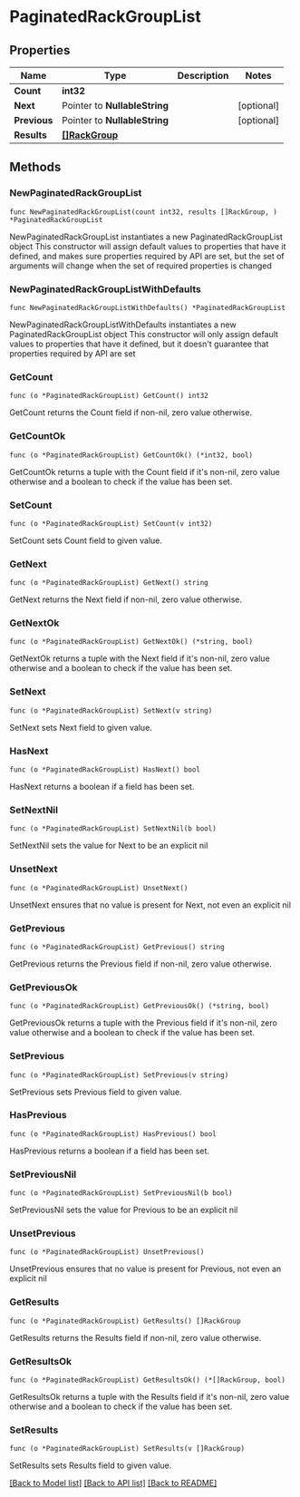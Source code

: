 # PaginatedRackGroupList

## Properties

Name | Type | Description | Notes
------------ | ------------- | ------------- | -------------
**Count** | **int32** |  | 
**Next** | Pointer to **NullableString** |  | [optional] 
**Previous** | Pointer to **NullableString** |  | [optional] 
**Results** | [**[]RackGroup**](RackGroup.md) |  | 

## Methods

### NewPaginatedRackGroupList

`func NewPaginatedRackGroupList(count int32, results []RackGroup, ) *PaginatedRackGroupList`

NewPaginatedRackGroupList instantiates a new PaginatedRackGroupList object
This constructor will assign default values to properties that have it defined,
and makes sure properties required by API are set, but the set of arguments
will change when the set of required properties is changed

### NewPaginatedRackGroupListWithDefaults

`func NewPaginatedRackGroupListWithDefaults() *PaginatedRackGroupList`

NewPaginatedRackGroupListWithDefaults instantiates a new PaginatedRackGroupList object
This constructor will only assign default values to properties that have it defined,
but it doesn't guarantee that properties required by API are set

### GetCount

`func (o *PaginatedRackGroupList) GetCount() int32`

GetCount returns the Count field if non-nil, zero value otherwise.

### GetCountOk

`func (o *PaginatedRackGroupList) GetCountOk() (*int32, bool)`

GetCountOk returns a tuple with the Count field if it's non-nil, zero value otherwise
and a boolean to check if the value has been set.

### SetCount

`func (o *PaginatedRackGroupList) SetCount(v int32)`

SetCount sets Count field to given value.


### GetNext

`func (o *PaginatedRackGroupList) GetNext() string`

GetNext returns the Next field if non-nil, zero value otherwise.

### GetNextOk

`func (o *PaginatedRackGroupList) GetNextOk() (*string, bool)`

GetNextOk returns a tuple with the Next field if it's non-nil, zero value otherwise
and a boolean to check if the value has been set.

### SetNext

`func (o *PaginatedRackGroupList) SetNext(v string)`

SetNext sets Next field to given value.

### HasNext

`func (o *PaginatedRackGroupList) HasNext() bool`

HasNext returns a boolean if a field has been set.

### SetNextNil

`func (o *PaginatedRackGroupList) SetNextNil(b bool)`

 SetNextNil sets the value for Next to be an explicit nil

### UnsetNext
`func (o *PaginatedRackGroupList) UnsetNext()`

UnsetNext ensures that no value is present for Next, not even an explicit nil
### GetPrevious

`func (o *PaginatedRackGroupList) GetPrevious() string`

GetPrevious returns the Previous field if non-nil, zero value otherwise.

### GetPreviousOk

`func (o *PaginatedRackGroupList) GetPreviousOk() (*string, bool)`

GetPreviousOk returns a tuple with the Previous field if it's non-nil, zero value otherwise
and a boolean to check if the value has been set.

### SetPrevious

`func (o *PaginatedRackGroupList) SetPrevious(v string)`

SetPrevious sets Previous field to given value.

### HasPrevious

`func (o *PaginatedRackGroupList) HasPrevious() bool`

HasPrevious returns a boolean if a field has been set.

### SetPreviousNil

`func (o *PaginatedRackGroupList) SetPreviousNil(b bool)`

 SetPreviousNil sets the value for Previous to be an explicit nil

### UnsetPrevious
`func (o *PaginatedRackGroupList) UnsetPrevious()`

UnsetPrevious ensures that no value is present for Previous, not even an explicit nil
### GetResults

`func (o *PaginatedRackGroupList) GetResults() []RackGroup`

GetResults returns the Results field if non-nil, zero value otherwise.

### GetResultsOk

`func (o *PaginatedRackGroupList) GetResultsOk() (*[]RackGroup, bool)`

GetResultsOk returns a tuple with the Results field if it's non-nil, zero value otherwise
and a boolean to check if the value has been set.

### SetResults

`func (o *PaginatedRackGroupList) SetResults(v []RackGroup)`

SetResults sets Results field to given value.



[[Back to Model list]](../README.md#documentation-for-models) [[Back to API list]](../README.md#documentation-for-api-endpoints) [[Back to README]](../README.md)


